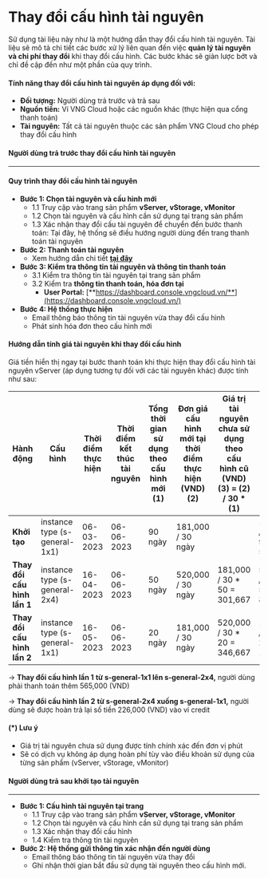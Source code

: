 # Thay đổi cấu hình tài nguyên

Sử dụng tài liệu này như là một hướng dẫn thay đổi cấu hình tài nguyên. Tài liệu sẽ mô tả chi tiết các bước xử lý liên quan đến việc **quản lý tài nguyên và chi phí thay đổi** khi thay đổi cấu hình. Các bước khác sẽ giản lược bớt và chỉ đề cập đến như một phần của quy trình. 

#### Tính năng thay đổi cấu hình tài nguyên áp dụng đối với: 

* **Đối tượng:** Người dùng trả trước và trả sau
* **Nguồn tiền:** Ví VNG Cloud hoặc các nguồn khác (thực hiện qua cổng thanh toán)
* **Tài nguyên:** Tất cả tài nguyên thuộc các sản phẩm VNG Cloud cho phép thay đổi cấu hình

#### **Người dùng trả trước thay đổi cấu hình tài nguyên** 

***

#### **Quy trình thay đổi cấu hình tài nguyên** 

* **Bước 1: Chọn tài nguyên và cấu hình mới** 
  * 1.1 Truy cập vào trang sản phẩm **vServer, vStorage, vMonitor**
  * 1.2 Chọn tài nguyên và cấu hình cần sử dụng tại trang sản phẩm
  * 1.3 Xác nhận thay đổi cấu tài nguyên để chuyển đến bước thanh toán: Tại đây, hệ thống sẽ điều hướng người dùng đến trang thanh toán tài nguyên
* **Bước 2: Thanh toán tài nguyên**
  * Xem hướng dẫn chi tiết [**tại đây**](https://docs.vngcloud.vn/vng-cloud-document/vn/quan-ly-hoa-don-chi-phi-and-tai-nguyen-tren-vng-cloud/trai-nghiem-billing-and-kenh-thanh-toan/ve-billing-and-payment/thanh-toan)
* **Bước 3: Kiểm tra thông tin tài nguyên và thông tin thanh toán**
  * 3.1 Kiểm tra thông tin tài nguyên tại trang sản phẩm
  * 3.2 Kiểm tra **thông tin thanh toán, hóa đơn tại**
    * **User Portal:** [**https://dashboard.console.vngcloud.vn/**](https://dashboard.console.vngcloud.vn/)
* **Bước 4: Hệ thống thực hiện**
  * Email thông báo thông tin tài nguyên vừa thay đổi cấu hình
  * Phát sinh hóa đơn theo cấu hình mới

#### **Hướng dẫn tính giá tài nguyên khi thay đổi cấu hình** 

Giá tiền hiển thị ngay tại bước thanh toán khi thực hiện thay đổi cấu hình tài nguyên vServer (áp dụng tương tự đối với các tài nguyên khác) được tính như sau:

| Hành động                   | Cấu hình                      | Thời điểm thực hiện | Thời điểm kết thúc tài nguyên | Tổng thời gian sử dụng theo cấu hình mới (1) | Đơn giá cấu hình mới tại thời điểm thực hiện (VND) (2) | Giá trị tài nguyên chưa sử dụng theo cấu hình cũ (VND) (3) = (2) / 30 \* (1) | Giá trị tài nguyên tính theo cấu hình mới (VND) (4) = (2) / 30 \* (1) | Giá trị tài nguyên cần thanh toán (VND) (5) = (4) - (3) |
| --------------------------- | ----------------------------- | ------------------- | ----------------------------- | -------------------------------------------- | ------------------------------------------------------ | ---------------------------------------------------------------------------- | --------------------------------------------------------------------- | ------------------------------------------------------- |
| **Khởi tạo**                | instance type (s-general-1x1) | 06-03-2023          | 06-06-2023                    | 90 ngày                                      | 181,000 / 30 ngày                                      | <p><br></p>                                                                  | 181,000 / 30 \* 90 = 543,000                                          | 543,000                                                 |
| **Thay đổi cấu hình lần 1** | instance type (s-general-2x4) | 16-04-2023          | 06-06-2023                    | 50 ngày                                      | 520,000 / 30 ngày                                      | 181,000 / 30 \* 50 = 301,667                                                 | 520,000 / 30 \* 50 = 866,667                                          | 866,667 - 301,667 = 565,000                             |
| **Thay đổi cấu hình lần 2** | instance type (s-general-1x1) | 16-05-2023          | 06-06-2023                    | 20 ngày                                      | 181,000 / 30 ngày                                      | 520,000 / 30 \* 20 = 346,667                                                 | 181,000 / 30 \* 20 = 120,667                                          | 120,667 - 346,667 = -226,000                            |

→ **Thay đổi cấu hình lần 1** **từ s-general-1x1 lên s-general-2x4,** người dùng phải thanh toán thêm 565,000 (VND)

→ **Thay đổi cấu hình lần 2** **từ s-general-2x4 xuống s-general-1x1,** người dùng sẽ được hoàn trả lại số tiền 226,000 (VND) vào ví credit

#### (\*) Lưu ý 

* Giá trị tài nguyên chưa sử dụng được tính chính xác đến đơn vị phút
* Sẽ có dịch vụ không áp dụng hoàn phí tùy vào điều khoản sử dụng của từng sản phẩm (vServer, vStorage, vMonitor)

#### **Người dùng trả sau khởi tạo tài nguyên** 

***

* **Bước 1: Cấu hình tài nguyên tại trang** 
  * 1.1 Truy cập vào trang sản phẩm **vServer, vStorage, vMonitor**
  * 1.2 Chọn tài nguyên và cấu hình cần sử dụng tại trang sản phẩm
  * 1.3 Xác nhận thay đổi cấu hình
  * 1.4 Kiểm tra thông tin tài nguyên
* **Bước 2: Hệ thống gửi thông tin xác nhận đến người dùng**
  * Email thông báo thông tin tài nguyên vừa thay đổi
  * Ghi nhận thời gian bắt đầu sử dụng tài nguyên theo cấu hình mới.
